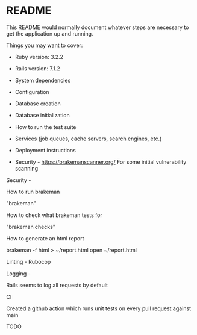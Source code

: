 # README

This README would normally document whatever steps are necessary to get the
application up and running.

Things you may want to cover:

* Ruby version: 3.2.2

* Rails version: 7.1.2

* System dependencies

* Configuration

* Database creation

* Database initialization

* How to run the test suite

* Services (job queues, cache servers, search engines, etc.)

* Deployment instructions

* Security - https://brakemanscanner.org/
For some initial vulnerability scanning 

Security - 

How to run brakeman

"brakeman"

How to check what brakeman tests for 

"brakeman checks"

How to generate an html report 

brakeman -f html > ~/report.html
open ~/report.html


Linting - Rubocop

Logging - 

Rails seems to log all requests by default 

CI 

Created a github action which runs unit tests on every pull request against main

TODO
